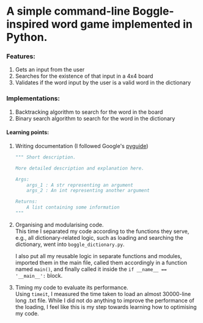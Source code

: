 # A simple command-line Boggle-inspired word game implemented in Python.

### Features:
1. Gets an input from the user
2. Searches for the existence of that input in a 4x4 board
3. Validates if the word input by the user is a valid word in the dictionary

### Implementations:
1. Backtracking algorithm to search for the word in the board
2. Binary search algorithm to search for the word in the dictionary

#### Learning points:
1. Writing documentation (I followed Google's [pyguide](http://google.github.io/styleguide/pyguide.html))   
    ```py
    """ Short description.

    More detailed description and explanation here.

    Args:
        args_1 : A str representing an argument
        args_2 : An int representing another argument
    
    Returns:
        A list containing some information
    """
    ```
2. Organising and modularising code.  
      This time I separated my code according to the functions they serve, e.g., all dictionary-related logic, such as loading and searching the dictionary, went into `boggle_dictionary.py`. 
        
      I also put all my reusable logic in separate functions and modules, imported them in the main file, called them accordingly in a function named `main()`, and finally called it inside the `if __name__ == '__main__':` block.
3. Timing my code to evaluate its performance.   
      Using `timeit`, I measured the time taken to load an almost 30000-line long .txt file. While I did not do anything to improve the performance of the loading, I feel like this is my step towards learning how to optimising my code.